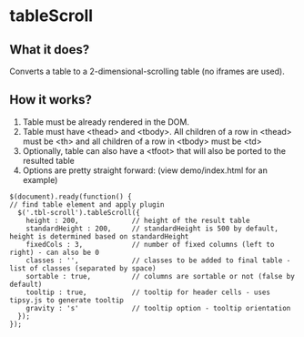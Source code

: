 # tableScroll

## What it does?
Converts a table to a 2-dimensional-scrolling table (no iframes are used).

## How it works?
1. Table must be already rendered in the DOM.
2. Table must have \<thead> and \<tbody>. All children of a row in \<thead> must be \<th> and all children of a row in \<tbody> must be \<td>
3. Optionally, table can also have a \<tfoot> that will also be ported to the resulted table
4. Options are pretty straight forward: (view demo/index.html for an example)

```javacript
$(document).ready(function() {
// find table element and apply plugin
  $('.tbl-scroll').tableScroll({
    height : 200,             // height of the result table
    standardHeight : 200,     // standardHeight is 500 by default, height is determined based on standardHeight
    fixedCols : 3,            // number of fixed columns (left to right) - can also be 0
    classes : '',             // classes to be added to final table - list of classes (separated by space)
    sortable : true,          // columns are sortable or not (false by default)
    tooltip : true,           // tooltip for header cells - uses tipsy.js to generate tooltip
    gravity : 's'             // tooltip option - tooltip orientation
  });
});
```
